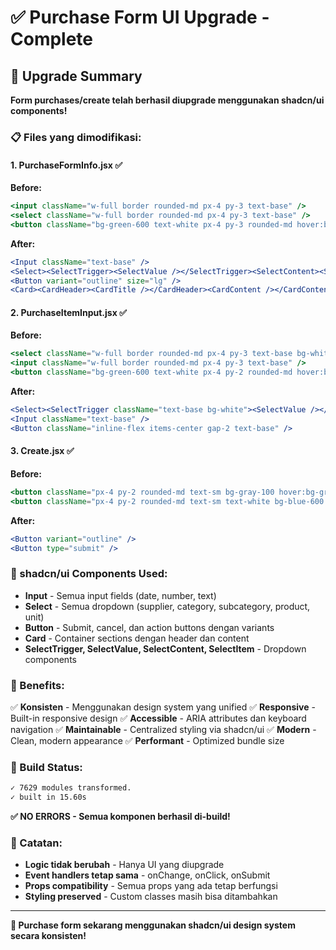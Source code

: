# ✅ Purchase Form UI Upgrade - Complete

## 🎯 Upgrade Summary

**Form purchases/create telah berhasil diupgrade menggunakan shadcn/ui components!**

### 📋 Files yang dimodifikasi:

#### 1. **PurchaseFormInfo.jsx** ✅

**Before:**

```jsx
<input className="w-full border rounded-md px-4 py-3 text-base" />
<select className="w-full border rounded-md px-4 py-3 text-base" />
<button className="bg-green-600 text-white px-4 py-3 rounded-md hover:bg-green-700" />
```

**After:**

```jsx
<Input className="text-base" />
<Select><SelectTrigger><SelectValue /></SelectTrigger><SelectContent><SelectItem /></SelectContent></Select>
<Button variant="outline" size="lg" />
<Card><CardHeader><CardTitle /></CardHeader><CardContent /></CardContent></Card>
```

#### 2. **PurchaseItemInput.jsx** ✅

**Before:**

```jsx
<select className="w-full border rounded-md px-4 py-3 text-base bg-white" />
<input className="w-full border rounded-md px-4 py-3 text-base" />
<button className="bg-green-600 text-white px-4 py-2 rounded-md hover:bg-green-700" />
```

**After:**

```jsx
<Select><SelectTrigger className="text-base bg-white"><SelectValue /></SelectTrigger></Select>
<Input className="text-base" />
<Button className="inline-flex items-center gap-2 text-base" />
```

#### 3. **Create.jsx** ✅

**Before:**

```jsx
<button className="px-4 py-2 rounded-md text-sm bg-gray-100 hover:bg-gray-200" />
<button className="px-4 py-2 rounded-md text-sm text-white bg-blue-600 hover:bg-blue-700" />
```

**After:**

```jsx
<Button variant="outline" />
<Button type="submit" />
```

### 🔧 shadcn/ui Components Used:

-   **Input** - Semua input fields (date, number, text)
-   **Select** - Semua dropdown (supplier, category, subcategory, product, unit)
-   **Button** - Submit, cancel, dan action buttons dengan variants
-   **Card** - Container sections dengan header dan content
-   **SelectTrigger, SelectValue, SelectContent, SelectItem** - Dropdown components

### 🎨 Benefits:

✅ **Konsisten** - Menggunakan design system yang unified
✅ **Responsive** - Built-in responsive design
✅ **Accessible** - ARIA attributes dan keyboard navigation
✅ **Maintainable** - Centralized styling via shadcn/ui
✅ **Modern** - Clean, modern appearance
✅ **Performant** - Optimized bundle size

### 🚀 Build Status:

```bash
✓ 7629 modules transformed.
✓ built in 15.60s
```

**✅ NO ERRORS - Semua komponen berhasil di-build!**

### 📝 Catatan:

-   **Logic tidak berubah** - Hanya UI yang diupgrade
-   **Event handlers tetap sama** - onChange, onClick, onSubmit
-   **Props compatibility** - Semua props yang ada tetap berfungsi
-   **Styling preserved** - Custom classes masih bisa ditambahkan

---

**🎉 Purchase form sekarang menggunakan shadcn/ui design system secara konsisten!**
